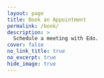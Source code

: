 ```yaml
---
layout: page
title: Book an Appointment
permalink: /book/
description: >
  Schedule a meeting with Edo.
cover: false
no_link_title: true
no_excerpt: true
hide_image: true
---
```


<!-- Zeeg inline embed begins -->
<div class="zeeg-inline-widget" id="zeeg-embed-ebermudez" style="width: auto; height: 850px"></div>
<script type="text/javascript" src="https://assets.zeeg.me/embed.min.js" data-user="ebermudez" async></script>
<!-- Zeeg inline embed ends -->